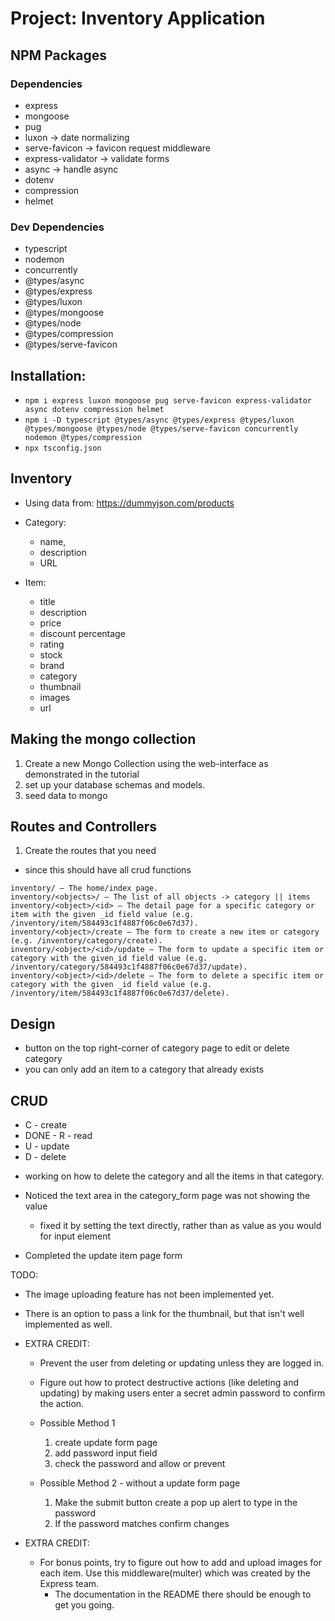 # Project: Inventory Application

## NPM Packages

### Dependencies

- express
- mongoose
- pug
- luxon -> date normalizing
- serve-favicon -> favicon request middleware
- express-validator -> validate forms
- async -> handle async
- dotenv
- compression
- helmet

### Dev Dependencies

- typescript
- nodemon
- concurrently
- @types/async
- @types/express
- @types/luxon
- @types/mongoose
- @types/node
- @types/compression
- @types/serve-favicon

## Installation:

- `npm i express luxon mongoose pug serve-favicon express-validator async dotenv compression helmet`
- `npm i -D typescript @types/async @types/express @types/luxon @types/mongoose @types/node @types/serve-favicon concurrently nodemon @types/compression`
- `npx tsconfig.json`

## Inventory

- Using data from: <https://dummyjson.com/products>

- Category:

  - name,
  - description
  - URL

- Item:

  - title
  - description
  - price
  - discount percentage
  - rating
  - stock
  - brand
  - category
  - thumbnail
  - images
  - url

## Making the mongo collection

1. Create a new Mongo Collection using the web-interface as demonstrated in the tutorial
2. set up your database schemas and models.
3. seed data to mongo

## Routes and Controllers

1. Create the routes that you need
  - since this should have all crud functions

```
inventory/ — The home/index page.
inventory/<objects>/ — The list of all objects -> category || items
inventory/<object>/<id> — The detail page for a specific category or item with the given _id field value (e.g. /inventory/item/584493c1f4887f06c0e67d37).
inventory/<object>/create — The form to create a new item or category (e.g. /inventory/category/create).
inventory/<object>/<id>/update — The form to update a specific item or category with the given_id field value (e.g. /inventory/category/584493c1f4887f06c0e67d37/update).
inventory/<object>/<id>/delete — The form to delete a specific item or category with the given _id field value (e.g. /inventory/item/584493c1f4887f06c0e67d37/delete).
```

## Design

- button on  the top right-corner of category page to edit or delete category
- you can only add an item to a category that already exists

<!-- NOTE: Deleting a category also means deleting all the items in that category -->
<!-- DONE: Create all of the ‘READ’ views (i.e. view category, and view item) -->

## CRUD

<!-- DONE: WITH THE C -->
<!-- DONE: WITH THE R -->
<!-- DONE: WITH THE D -->
- C - create
- DONE - R - read
- U - update
- D - delete

<!-- - NOTE: The reason the create form was not rendering was because the order of the routes. -->

- working on how to delete the category and all the items in that category.

- Noticed the text area in the category_form page was not showing the value
  - fixed it by setting the text directly, rather than as value as you would for input element

- Completed the update item page form

TODO:
- The image uploading feature has not been implemented yet.
- There is an option to pass a link for the thumbnail, but that isn't well implemented as well.

- EXTRA CREDIT:
  - Prevent the user from deleting or updating unless they are logged in.
  - Figure out how to protect destructive actions (like deleting and updating) by making users enter a secret admin password to confirm the action.

  - Possible Method 1
    1. create update form page
    2. add password input field
    3. check the password and allow or prevent
  - Possible Method 2 - without a update form page
    1. Make the submit button create a pop up alert to type in the password
    2. If the password matches confirm changes



- EXTRA CREDIT:
  - For bonus points, try to figure out how to add and upload images for each item. Use this middleware(multer) which was created by the Express team.
    - The documentation in the README there should be enough to get you going.
